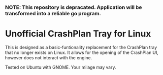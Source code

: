 ### NOTE: This repository is depracated. Application will be transformed into a reliable go program.

# Unofficial CrashPlan Tray for Linux

This is designed as a basic-funtionality replacement for the CrashPlan tray that no longer exists on Linux. It allows for
the opening of the CrashPlan UI, however does not interact with the engine.

Tested on Ubuntu with GNOME. Your milage may vary.
